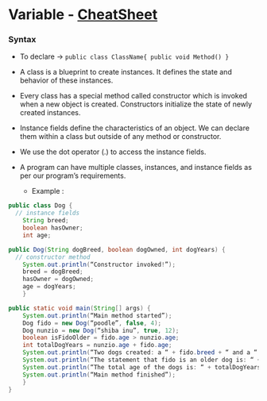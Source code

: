 # Variable - [CheatSheet](https://www.codecademy.com/learn/learn-java/modules/learn-java-object-oriented-java-u/cheatsheet "Cheatsheet")

### Syntax 

- To declare -> `public class ClassName{
                      public void Method()
                  }`

- A class is a blueprint to create instances. It defines the state and behavior of these instances.
- Every class has a special method called constructor which is invoked when a new object is created. Constructors initialize the state of newly created instances.
- Instance fields define the characteristics of an object. We can declare them within a class but outside of any method or constructor.
- We use the dot operator (.) to access the instance fields.
- A program can have multiple classes, instances, and instance fields as per our program’s requirements.


   - Example :
```java
public class Dog {
  // instance fields
    String breed;
    boolean hasOwner;
    int age;

public Dog(String dogBreed, boolean dogOwned, int dogYears) {
  // constructor method
    System.out.println(“Constructor invoked!”);
    breed = dogBreed;
    hasOwner = dogOwned;
    age = dogYears;
    }

public static void main(String[] args) {
    System.out.println(“Main method started”);
    Dog fido = new Dog(“poodle”, false, 4);
    Dog nunzio = new Dog(“shiba inu”, true, 12);
    boolean isFidoOlder = fido.age > nunzio.age;
    int totalDogYears = nunzio.age + fido.age;
    System.out.println(“Two dogs created: a “ + fido.breed + “ and a “ + nunzio.breed);
    System.out.println(“The statement that fido is an older dog is: “ + isFidoOlder);
    System.out.println(“The total age of the dogs is: “ + totalDogYears);
    System.out.println(“Main method finished”);
    }
}
```

